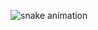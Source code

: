 ![snake animation](https://github.com/Dieu-Merci-Ndenga/Dieu-Merci-Ndenga/blob/output/github-contribution-grid-snake2.svg)

```markdown
